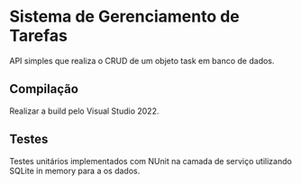# Sistema de Gerenciamento de Tarefas
API simples que realiza o CRUD de um objeto task em banco de dados.

## Compilação
Realizar a build pelo Visual Studio 2022.

## Testes
Testes unitários implementados com NUnit na camada de serviço utilizando SQLite in memory para a os dados.
